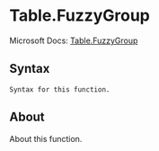 ---
---

# Table.FuzzyGroup

Microsoft Docs: [Table.FuzzyGroup](https://docs.microsoft.com/en-us/powerquery-m/table-fuzzygroup)

## Syntax

```powerquery-m
Syntax for this function.
```

## About

About this function.


